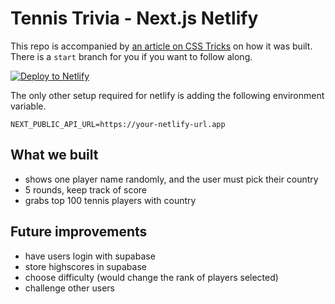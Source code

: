 # Tennis Trivia - Next.js Netlify

This repo is accompanied by [an article on CSS Tricks](https://css-tricks.com/building-a-tennis-trivia-app-with-next-js-and-netlify/) on how it was built. There is a `start` branch for you if you want to follow along.

[![Deploy to Netlify](https://www.netlify.com/img/deploy/button.svg)](https://app.netlify.com/start/deploy?repository=https://github.com/brenelz/tennis-trivia)

The only other setup required for netlify is adding the following environment variable.

```
NEXT_PUBLIC_API_URL=https://your-netlify-url.app
```

## What we built

- shows one player name randomly, and the user must pick their country
- 5 rounds, keep track of score
- grabs top 100 tennis players with country

## Future improvements

- have users login with supabase
- store highscores in supabase
- choose difficulty (would change the rank of players selected)
- challenge other users
